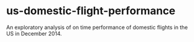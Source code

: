 # us-domestic-flight-performance

An exploratory analysis of on time performance of domestic flights in the US in December 2014.
